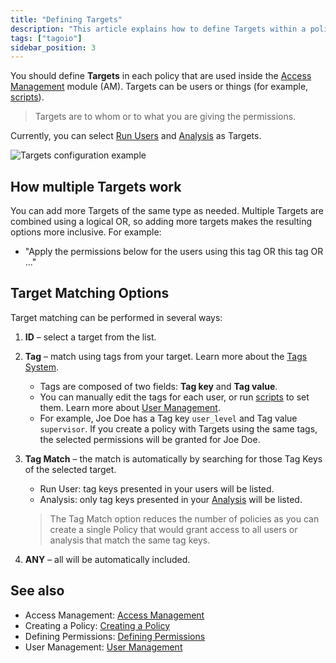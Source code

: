 ```yaml
---
title: "Defining Targets"
description: "This article explains how to define Targets within a policy in the Access Management (AM) module, what kinds of Targets are available, and how multiple Targets are evaluated when granting permissions."
tags: ["tagoio"]
sidebar_position: 3
---
```

You should define **Targets** in each policy that are used inside the [Access Management](../../tagorun/access-management/index) module (AM). Targets can be users or things (for example, [scripts](../../analysis/index)).

> Targets are to whom or to what you are giving the permissions.

Currently, you can select [Run Users](../../services/end-users-service) and [Analysis](../../analysis/index) as Targets.

![Targets configuration example](/docs_imagem/tagoio/defining-targets-2.png)

## How multiple Targets work
You can add more Targets of the same type as needed. Multiple Targets are combined using a logical OR, so adding more targets makes the resulting options more inclusive. For example:
- "Apply the permissions below for the users using this tag OR this tag OR ..."

## Target Matching Options

Target matching can be performed in several ways:

1. **ID** – select a target from the list.

2. **Tag** – match using tags from your target. Learn more about the [Tags System](../../getting-started/tags-system).

   - Tags are composed of two fields: **Tag key** and **Tag value**.
   - You can manually edit the tags for each user, or run [scripts](../../analysis/index) to set them. Learn more about [User Management](../../account/user-management).
   - For example, Joe Doe has a Tag key `user_level` and Tag value `supervisor`. If you create a policy with Targets using the same tags, the selected permissions will be granted for Joe Doe.

3. **Tag Match** – the match is automatically by searching for those Tag Keys of the selected target.
   - Run User: tag keys presented in your users will be listed.
   - Analysis: only tag keys presented in your [Analysis](../../analysis/index) will be listed.

   > The Tag Match option reduces the number of policies as you can create a single Policy that would grant access to all users or analysis that match the same tag keys.

4. **ANY** – all will be automatically included.

## See also
- Access Management: [Access Management](../../tagorun/access-management/index)
- Creating a Policy: [Creating a Policy](../../tagorun/access-management/index#creating-policies)
- Defining Permissions: [Defining Permissions](../../security/defining-permissions)
- User Management: [User Management](../../account/user-management)